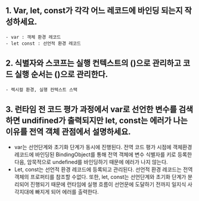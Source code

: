 
## 1. Var, let, const가 각각 어느 레코드에 바인딩 되는지 작성하세요.
	- var : 객체 환경 레코드
	- let const : 선언적 환경 레코드

## 2. 식별자와 스코프는 실행 컨텍스트의 ()으로 관리하고 코드 실행 순서는 ()으로 관리한다.
 	- 렉시컬 환경, 실행 컨텍스트 스택

## 3.  런타임 전 코드 평가 과정에서 var로 선언한 변수를 검색하면 undifined가 출력되지만 let, const는 에러가 나는 이유를 전역 객체  관점에서 설명하세요. 

 - var는 선언단계와 초기화 단계가 동시에 진행된다. 전역 코드 평가 시점에 객체환경 레코드에 바인딩된 BindingObject를 통해 전역 객체에 변수 식별자를 키로 등록한 다음, 암묵적으로 undefined를 바인딩하기 때문에 에러가 나지 않는다.
- Let, const는 선언적 환경 레코드에 등록되고 관리된다. 선언적 환경 레코드는 전역 객체의 프로퍼티를 참조할 수없다. 또한,  let, const는 선언단계와 초기화 단계가 분리되어 진행되기 때문에 런타임에 실행 흐름이 선언문에 도달하기 전까지 일지식 사각지대에 빠지게 되어 에러를 출력한다.

